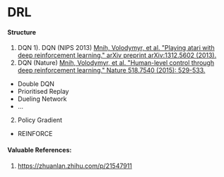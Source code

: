 # DRL


#### Structure
1. DQN
  1). DQN (NIPS 2013) 
 [Mnih, Volodymyr, et al. "Playing atari with deep reinforcement learning." arXiv preprint arXiv:1312.5602 (2013).](https://arxiv.org/abs/1312.5602)
  2. DQN (Nature) 
 [Mnih, Volodymyr, et al. "Human-level control through deep reinforcement learning." Nature 518.7540 (2015): 529-533.](https://web.stanford.edu/class/psych209/Readings/MnihEtAlHassibis15NatureControlDeepRL.pdf)
 - Double DQN
 - Prioritised Replay
 - Dueling Network
 - ...
 
2. Policy Gradient
 - REINFORCE






#### Valuable References:
1. https://zhuanlan.zhihu.com/p/21547911
